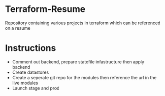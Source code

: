 # Terraform-Resume
Repository containing various projects in terraform which can be referenced on a resume

# Instructions

- Comment out backend, prepare statefile infastructure then apply backend
- Create datastores
- Create a seperate git repo for the modules then reference the url in the live modules
- Launch stage and prod
